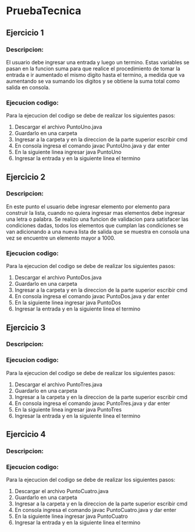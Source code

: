 # PruebaTecnica

## Ejercicio 1
### Descripcion:
El usuario debe ingresar una entrada y luego un termino. Estas variables se pasan en la funcion suma para que realice el procedimiento de 
tomar la entrada e ir aumentado el mismo digito hasta el termino, a medida que va aumentando se va sumando los digitos y se obtiene la 
suma total como salida en consola.
  
### Ejecucion codigo:
Para la ejecucion del codigo se debe de realizar los siguientes pasos:
1. Descargar el archivo PuntoUno.java
2. Guardarlo en una carpeta
3. Ingresar a la carpeta y en la direccion de la parte superior escribir cmd
4. En consola ingresa el comando javac PuntoUno.java y dar enter
5. En la siguiente linea ingresar java PuntoUno
6. Ingresar la entrada y en la siguiente linea el termino

## Ejercicio 2
### Descripcion:
En este punto el usuario debe ingresar elemento por elemento para construir la lista, cuando no quiera ingresar mas elementos debe ingresar una letra o palabra. Se realizo una funcion de validacion para satisfacer las condiciones dadas, todos los elementos que cumplan las condiciones se van adicionando a una nueva lista de salida que se muestra en consola una vez se encuentre un elemento mayor a 1000.
### Ejecucion codigo:
Para la ejecucion del codigo se debe de realizar los siguientes pasos:
1. Descargar el archivo PuntoDos.java
2. Guardarlo en una carpeta
3. Ingresar a la carpeta y en la direccion de la parte superior escribir cmd
4. En consola ingresa el comando javac PuntoDos.java y dar enter
5. En la siguiente linea ingresar java PuntoDos
6. Ingresar la entrada y en la siguiente linea el termino

## Ejercicio 3
### Descripcion:
### Ejecucion codigo:
Para la ejecucion del codigo se debe de realizar los siguientes pasos:
1. Descargar el archivo PuntoTres.java
2. Guardarlo en una carpeta
3. Ingresar a la carpeta y en la direccion de la parte superior escribir cmd
4. En consola ingresa el comando javac PuntoTres.java y dar enter
5. En la siguiente linea ingresar java PuntoTres
6. Ingresar la entrada y en la siguiente linea el termino

## Ejercicio 4
### Descripcion:
### Ejecucion codigo:
Para la ejecucion del codigo se debe de realizar los siguientes pasos:
1. Descargar el archivo PuntoCuatro.java
2. Guardarlo en una carpeta
3. Ingresar a la carpeta y en la direccion de la parte superior escribir cmd
4. En consola ingresa el comando javac PuntoCuatro.java y dar enter
5. En la siguiente linea ingresar java PuntoCuatro
6. Ingresar la entrada y en la siguiente linea el termino
